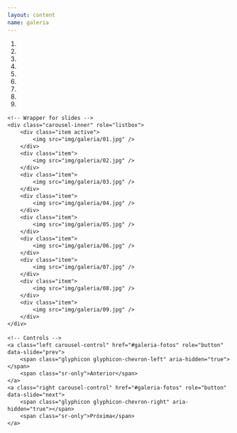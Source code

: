 ```yaml
---
layout: content
name: galeria
---
```


<div id="galeria-fotos" class="carousel slide" data-ride="carousel">
    <!-- Indicators -->
    <ol class="carousel-indicators">
        <li data-target="#galeria-fotos" data-slide-to="0" class="active"></li>
        <li data-target="#galeria-fotos" data-slide-to="1"></li>
        <li data-target="#galeria-fotos" data-slide-to="2"></li>
        <li data-target="#galeria-fotos" data-slide-to="3"></li>
        <li data-target="#galeria-fotos" data-slide-to="4"></li>
        <li data-target="#galeria-fotos" data-slide-to="5"></li>
        <li data-target="#galeria-fotos" data-slide-to="6"></li>
        <li data-target="#galeria-fotos" data-slide-to="7"></li>
        <li data-target="#galeria-fotos" data-slide-to="8"></li>
    </ol>

    <!-- Wrapper for slides -->
    <div class="carousel-inner" role="listbox">
        <div class="item active">
            <img src="img/galeria/01.jpg" />
        </div>
        <div class="item">
            <img src="img/galeria/02.jpg" />
        </div>
        <div class="item">
            <img src="img/galeria/03.jpg" />
        </div>
        <div class="item">
            <img src="img/galeria/04.jpg" />
        </div>
        <div class="item">
            <img src="img/galeria/05.jpg" />
        </div>
        <div class="item">
            <img src="img/galeria/06.jpg" />
        </div>
        <div class="item">
            <img src="img/galeria/07.jpg" />
        </div>
        <div class="item">
            <img src="img/galeria/08.jpg" />
        </div>
        <div class="item">
            <img src="img/galeria/09.jpg" />
        </div>
    </div>

    <!-- Controls -->
    <a class="left carousel-control" href="#galeria-fotos" role="button" data-slide="prev">
        <span class="glyphicon glyphicon-chevron-left" aria-hidden="true"></span>
        <span class="sr-only">Anterior</span>
    </a>
    <a class="right carousel-control" href="#galeria-fotos" role="button" data-slide="next">
        <span class="glyphicon glyphicon-chevron-right" aria-hidden="true"></span>
        <span class="sr-only">Próxima</span>
    </a>
</div>

